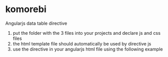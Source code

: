 # komorebi
Angularjs data table directive

1. put the folder with the 3 files into your projects and declare js and css files
2. the html template file should automatically be used by directive js
3. use the directive in your angularjs html file using the following example

 <jerzy-table-template pk="id" skip="['id']" row-click="clickZisRow(param)" on-click="delIntakeRow(param)" list="overallIntake"></jerzy-table-template>
